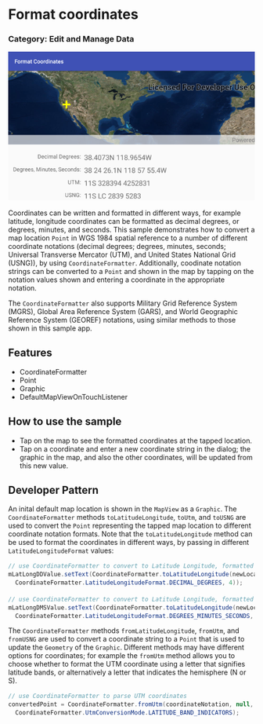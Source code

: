 # Format coordinates
### Category: Edit and Manage Data
![Format Coordinates App](format-coordinates.png)

Coordinates can be written and formatted in different ways, for example latitude, longitude coordinates can be formatted as decimal degrees, or degrees, minutes, and seconds. This sample demonstrates how to convert a map location `Point` in WGS 1984 spatial reference to a number of different coordinate notations (decimal degrees; degrees, minutes, seconds; Universal Transverse Mercator (UTM), and United States National Grid (USNG)), by using `CoordinateFormatter`. Additionally, coodinate notation strings can be converted to a `Point` and shown in the map by tapping on the notation values shown and entering a coordinate in the appropriate notation. 

The `CoordinateFormatter` also supports Military Grid Reference System (MGRS), Global Area Reference System (GARS), and World Geographic Reference System (GEOREF) notations, using similar methods to those shown in this sample app.

## Features
* CoordinateFormatter
* Point
* Graphic
* DefaultMapViewOnTouchListener

## How to use the sample
* Tap on the map to see the formatted coordinates at the tapped location.
* Tap on a coordinate and enter a new coordinate string in the dialog; the graphic in the map, and also the other coordinates, will be updated from this new value.

## Developer Pattern
An inital default map location is shown in the `MapView` as a `Graphic`. The `CoordinateFormatter` methods `toLatitudeLongitude`, `toUtm`, and `toUSNG` are used to convert the `Point` representing the tapped map location to different coordinate notation formats. Note that the `toLatitudeLongitude` method can be used to format the coordinates in different ways, by passing in different `LatitudeLongitudeFormat` values:

```java
// use CoordinateFormatter to convert to Latitude Longitude, formatted as Decimal Degrees
mLatLongDDValue.setText(CoordinateFormatter.toLatitudeLongitude(newLocation,
  CoordinateFormatter.LatitudeLongitudeFormat.DECIMAL_DEGREES, 4));

// use CoordinateFormatter to convert to Latitude Longitude, formatted as Degrees, Minutes, Seconds
mLatLongDMSValue.setText(CoordinateFormatter.toLatitudeLongitude(newLocation,
  CoordinateFormatter.LatitudeLongitudeFormat.DEGREES_MINUTES_SECONDS, 1));
```

The `CoordinateFormatter` methods `fromLatitudeLongitude`, `fromUtm`, and `fromUSNG` are used to convert a coordinate string to a `Point` that is used to update the `Geometry` of the `Graphic`. Different methods may have different options for coordinates; for example the `fromUtm` method allows you to choose whether to format the UTM coordinate using a letter that signifies latitude bands, or alternatively a letter that indicates the hemisphere (N or S).

```java
// use CoordinateFormatter to parse UTM coordinates
convertedPoint = CoordinateFormatter.fromUtm(coordinateNotation, null, 
  CoordinateFormatter.UtmConversionMode.LATITUDE_BAND_INDICATORS);
```
